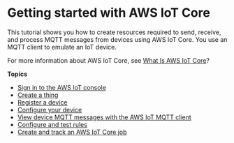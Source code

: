 # Getting started with AWS IoT Core<a name="iot-gs"></a>

This tutorial shows you how to create resources required to send, receive, and process MQTT messages from devices using AWS IoT Core\. You use an MQTT client to emulate an IoT device\.

For more information about AWS IoT Core, see [What Is AWS IoT Core](what-is-aws-iot.md)?

**Topics**
+ [Sign in to the AWS IoT console](iot-console-signin.md)
+ [Create a thing](create-aws-thing.md)
+ [Register a device](register-device.md)
+ [Configure your device](configure-iot.md)
+ [View device MQTT messages with the AWS IoT MQTT client](view-mqtt-messages.md)
+ [Configure and test rules](config-and-test-rules.md)
+ [Create and track an AWS IoT Core job](ios-sdk-create-job.md)